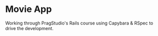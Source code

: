 Movie App
================

Working through PragStudio's Rails course using Capybara & RSpec to drive the development. 

